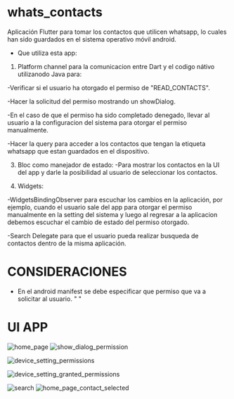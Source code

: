 # whats_contacts
 
 Aplicación Flutter para tomar los contactos que utilicen whatsapp, lo cuales han sido guardados en el sistema operativo móvil android.

- Que utiliza esta app:

1. Platform channel para la comunicacion entre Dart y el codigo nátivo utilizanodo Java para:

-Verificar si el usuario ha otorgado el permiso de "READ_CONTACTS". 

-Hacer la solicitud del permiso mostrando un showDialog.

-En el caso de que el permiso ha sido completado denegado, llevar al usuario a la configuracion del sistema para otorgar el permiso manualmente.

-Hacer la query para acceder a los contactos que tengan la etiqueta whatsapp que estan guardados en el dispositivo.

3. Bloc como manejador de estado: 
-Para mostrar los contactos en la UI del app y darle la posibilidad al usuario de seleccionar los contactos.

4. Widgets:

-WidgetsBindingObserver para escuchar los cambios en la aplicación, por ejemplo, cuando el usuario sale del app para otorgar el permiso manualmente en la setting del sistema y luego al regresar a la aplicacion debemos escuchar el cambio de estado del permiso otorgado.

-Search Delegate para que el usuario pueda realizar busqueda de contactos dentro de la misma aplicación.


# CONSIDERACIONES
 
- En el android manifest se debe especificar que permiso que va a solicitar al usuario. " <uses-permission android:name="android.permission.READ_CONTACTS"/> "

# UI APP

![home_page](https://github.com/user-attachments/assets/bffbf955-f420-4af7-a8be-0eff9639180c)
![show_dialog_permission](https://github.com/user-attachments/assets/2e903c78-78de-4321-b055-39da3011276d)

![device_setting_permissions](https://github.com/user-attachments/assets/a2063d2e-f933-41da-8938-81052243f231)

 ![device_setting_granted_permissions](https://github.com/user-attachments/assets/dde50c15-7011-4c48-be74-35f841de735f)

![search](https://github.com/user-attachments/assets/d70781ff-0fc9-44f7-940f-7da29f8efe6b)
![home_page_contact_selected](https://github.com/user-attachments/assets/2a63c135-49d8-455f-8967-86e3b7c3ee35)
